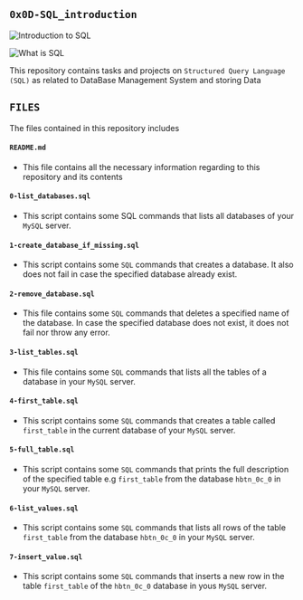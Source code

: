 ## `0x0D-SQL_introduction`

![Introduction to SQL](https://www.savannahtech.edu/wp-content/uploads/2019/09/Introduction-to-SQL.png)


![What is SQL](https://media.licdn.com/dms/image/C4D12AQEeE_fZqN5fzA/article-cover_image-shrink_600_2000/0/1601808979670?e=2147483647&v=beta&t=EsX1Ep2TNb5yJ3HvQSEGpSzlQu6SQ1PxgbMaL84IsxU)

This repository contains tasks and projects on `Structured Query Language (SQL)` as related to DataBase Management System and storing Data


## `FILES`

The files contained in this repository includes


#### `README.md`
  - This file contains all the necessary information regarding to this repository and its contents

#### `0-list_databases.sql`
  - This script contains some SQL commands that lists all databases of your `MySQL` server.

#### `1-create_database_if_missing.sql`
  - This script contains some `SQL` commands that creates a database. It also does not fail in case the specified database already exist.

#### `2-remove_database.sql`
  - This file contains some `SQL` commands that deletes a specified name of the database. In case the specified database does not exist, it does not fail nor throw any error.

#### `3-list_tables.sql`
  - This file contains some `SQL` commands that lists all the tables of a database in your `MySQL` server.

#### `4-first_table.sql`
  - This script contains some `SQL` commands that creates a table called `first_table` in the current database of your `MySQL` server.

#### `5-full_table.sql`
  - This script contains some `SQL` commands that prints the full description of the specified table e.g `first_table` from the database `hbtn_0c_0` in your `MySQL` server.

#### `6-list_values.sql`
  - This script contains some `SQL` commands that lists all rows of the table `first_table` from the database `hbtn_0c_0` in your `MySQL` server.

#### `7-insert_value.sql`
  - This script contains some `SQL` commands that inserts a new row in the table `first_table` of the `hbtn_0c_0` database in yous `MySQL` server.

